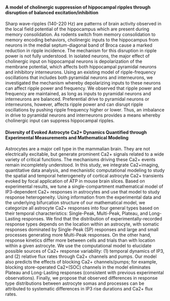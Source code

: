 #### A model of cholinergic suppression of hippocampal ripples through disruption of balanced excitation/inhibition
Sharp wave-ripples (140-220 Hz) are patterns of brain activity observed in the local field potential of the hippocampus which are present during memory consolidation. As rodents switch from memory consolidation to memory encoding behaviors, cholinergic inputs to the hippocampus from neurons in the medial septum-diagonal band of Broca cause a marked reduction in ripple incidence. The mechanism for this disruption in ripple power is not fully understood. In isolated neurons, the major effect of cholinergic input on hippocampal neurons is depolarization of the membrane potential, which affects both hippocampal pyramidal neurons and inhibitory interneurons. Using an existing model of ripple-frequency oscillations that includes both pyramidal neurons and interneurons, we investigated the mechanism whereby depolarizing inputs to these neurons can affect ripple power and frequency. We observed that ripple power and frequency are maintained, as long as inputs to pyramidal neurons and interneurons are balanced. Preferential drive to pyramidal neurons or interneurons, however, affects ripple power and can disrupt ripple oscillations by pushing ripple frequency higher or lower. Thus, an imbalance in drive to pyramidal neurons and interneurons provides a means whereby cholinergic input can suppress hippocampal ripples.

#### Diversity of Evoked Astrocyte Ca2+ Dynamics Quantified through Experimental Measurements and Mathematical Modeling
Astrocytes are a major cell type in the mammalian brain. They are not electrically excitable, but generate prominent Ca2+ signals related to a wide variety of critical functions. The mechanisms driving these Ca2+ events remain incompletely understood. In this study, we integrate Ca2+imaging, quantitative data analysis, and mechanistic computational modeling to study the spatial and temporal heterogeneity of cortical astrocyte Ca2+ transients evoked by focal application of ATP in mouse brain slices. Based on experimental results, we tune a single-compartment mathematical model of IP3-dependent Ca2+ responses in astrocytes and use that model to study response heterogeneity. Using information from the experimental data and the underlying bifurcation structure of our mathematical model, we categorize all astrocyte Ca2+ responses into four general types based on their temporal characteristics: Single-Peak, Multi-Peak, Plateau, and Long-Lasting responses. We find that the distribution of experimentally-recorded response types depends on the location within an astrocyte, with somatic responses dominated by Single-Peak (SP) responses and large and small processes generating more Multi-Peak responses. On the other hand, response kinetics differ more between cells and trials than with location within a given astrocyte. We use the computational model to elucidate possible sources of Ca2+ response variability: (1) temporal dynamics of IP3, and (2) relative flux rates through Ca2+ channels and pumps. Our model also predicts the effects of blocking Ca2+ channels/pumps; for example, blocking store-operated Ca2+(SOC) channels in the model eliminates Plateau and Long-Lasting responses (consistent with previous experimental observations). Finally, we propose that observed differences in response type distributions between astrocyte somas and processes can be attributed to systematic differences in IP3 rise durations and Ca2+ flux rates.